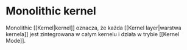 # Monolithic kernel
Monolithic [[Kernel|kernel]] oznacza, że każda [[Kernel layer|warstwa kernela]] jest zintegrowana w całym kernelu i działa w trybie [[Kernel Mode]].